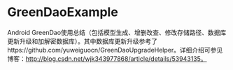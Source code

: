 # GreenDaoExample
Android GreenDao使用总结（包括模型生成、增删改查、修改存储路径、数据库更新升级和加解密数据库）。其中数据库更新升级参考了https://github.com/yuweiguocn/GreenDaoUpgradeHelper。详细介绍可参见博客：http://blog.csdn.net/wjk343977868/article/details/53943135。
